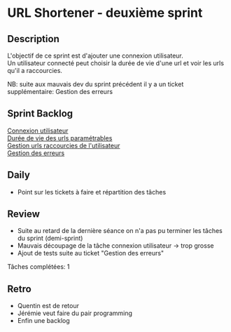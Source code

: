 # URL Shortener - deuxième sprint

## Description

L'objectif de ce sprint est d'ajouter une connexion utilisateur.  
Un utilisateur connecté peut choisir la durée de vie d'une url et voir les urls qu'il a raccourcies.

NB: suite aux mauvais dev du sprint précédent il y a un ticket supplémentaire: Gestion des erreurs

## Sprint Backlog

[Connexion utilisateur](backlog.md#connexion-utilisateur)    
[Durée de vie des urls paramétrables](backlog.md#durée-de-vie-des-urls-raccourcies-paramétrable-pour-utilisateurs-connectés)    
[Gestion urls raccourcies de l'utilisateur](backlog.md#affichage-des-urls-raccourcies-par-utilisateurs)    
[Gestion des erreurs](backlog.md#gestion-des-erreurs)

## Daily

- Point sur les tickets à faire et répartition des tâches

## Review

- Suite au retard de la dernière séance on n'a pas pu terminer les tâches du sprint (demi-sprint)
- Mauvais découpage de la tâche connexion utilisateur -> trop grosse
- Ajout de tests suite au ticket "Gestion des erreurs"

Tâches complétées: 1

## Retro

- Quentin est de retour
- Jérémie veut faire du pair programming
- Enfin une backlog
